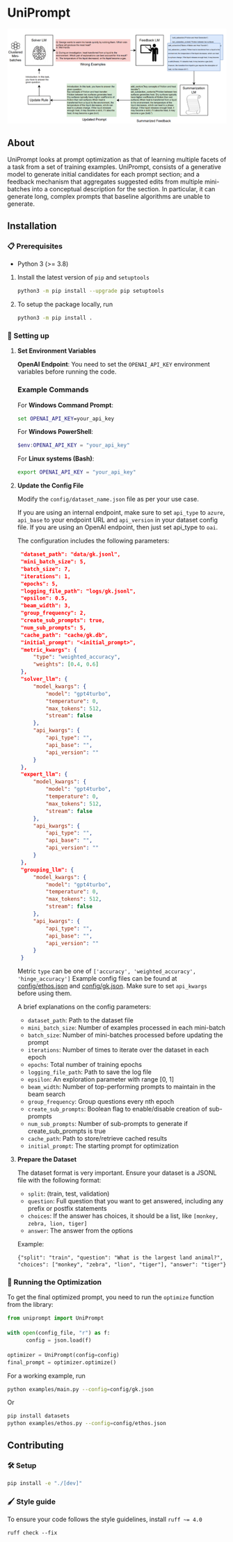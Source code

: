 # UniPrompt

<div align="center">

![UniPrompt: Generating Multiple Facets of a Task in the Prompt](assets/banner.png)

</div>

## About
UniPrompt looks at prompt optimization as that of learning multiple facets of a task from a set of training examples. UniPrompt, consists of a generative model to generate initial candidates for each prompt section; and a feedback mechanism that aggregates suggested edits from multiple mini-batches into a conceptual description for the section. In particular, it can generate long, complex prompts that baseline algorithms are unable to generate.

## Installation

### 📋 Prerequisites

- Python 3 (>= 3.8)

1. Install the latest version of `pip` and `setuptools`

    ```bash
    python3 -m pip install --upgrade pip setuptools
    ```

1. To setup the package locally, run

    ```bash
    python3 -m pip install .
    ```

### 🔧 Setting up

1. **Set Environment Variables**

   **OpenAI Endpoint**: You need to set the `OPENAI_API_KEY` environment variables before running the code.
   
   ### Example Commands

   For **Windows Command Prompt**:
   ```cmd
   set OPENAI_API_KEY=your_api_key
   ```

   For **Windows PowerShell**:
   ```powershell
   $env:OPENAI_API_KEY = "your_api_key"
   ```

   For **Linux systems (Bash)**:
   ```bash
   export OPENAI_API_KEY = "your_api_key"
   ```

1. **Update the Config File**

   Modify the `config/dataset_name.json` file as per your use case.
   
   If you are using an internal endpoint, make sure to set `api_type` to `azure`, `api_base` to your endpoint URL and `api_version` in your dataset config file. If you are using an OpenAI endpoint, then just set api_type to `oai`.
   
   The configuration includes the following parameters:
   ```json
    "dataset_path": "data/gk.jsonl",
    "mini_batch_size": 5,
    "batch_size": 7,
    "iterations": 1,
    "epochs": 5,
    "logging_file_path": "logs/gk.jsonl",
    "epsilon": 0.5,
    "beam_width": 3,
    "group_frequency": 2,
    "create_sub_prompts": true,
    "num_sub_prompts": 5,
    "cache_path": "cache/gk.db",
    "initial_prompt": "<initial_prompt>",
    "metric_kwargs": {
        "type": "weighted_accuracy",
        "weights": [0.4, 0.6]
    },
    "solver_llm": {
        "model_kwargs": {
            "model": "gpt4turbo",
            "temperature": 0,
            "max_tokens": 512,
            "stream": false
        },
        "api_kwargs": {
            "api_type": "",
            "api_base": "",
            "api_version": ""
        }
    },
    "expert_llm": {
        "model_kwargs": {
            "model": "gpt4turbo",
            "temperature": 0,
            "max_tokens": 512,
            "stream": false  
        },
        "api_kwargs": {
            "api_type": "",
            "api_base": "",
            "api_version": ""
        }
    },
    "grouping_llm": {
        "model_kwargs": {
            "model": "gpt4turbo",
            "temperature": 0,
            "max_tokens": 512,
            "stream": false
        },
        "api_kwargs": {
            "api_type": "",
            "api_base": "",
            "api_version": ""
        }
    }
   ```
   Metric `type` can be one of `['accuracy', 'weighted_accuracy', 'hinge_accuracy']` 
   Example config files can be found at [config/ethos.json](config/ethos.json) and [config/gk.json](config/gk.json).
   Make sure to set `api_kwargs` before using them.

   A brief explanations on the config parameters:
   - `dataset_path`: Path to the dataset file
   - `mini_batch_size`: Number of examples processed in each mini-batch
   - `batch_size`: Number of mini-batches processed before updating the prompt
   - `iterations`: Number of times to iterate over the dataset in each epoch
   - `epochs`: Total number of training epochs
   - `logging_file_path`: Path to save the log file
   - `epsilon`: An exploration parameter with range [0, 1]
   - `beam_width`: Number of top-performing prompts to maintain in the beam search
   - `group_frequency`: Group questions every nth epoch
   - `create_sub_prompts`: Boolean flag to enable/disable creation of sub-prompts
   - `num_sub_prompts`: Number of sub-prompts to generate if create_sub_prompts is true
   - `cache_path`: Path to store/retrieve cached results
   - `initial_prompt`: The starting prompt for optimization

1. **Prepare the Dataset**

   The dataset format is very important. Ensure your dataset is a JSONL file with the following format:
   - `split`: (train, test, validation)
   - `question`: Full question that you want to get answered, including any prefix or postfix statements
   - `choices`: If the answer has choices, it should be a list, like `[monkey, zebra, lion, tiger]`
   - `answer`: The answer from the options

   Example:
   ```jsonl
   {"split": "train", "question": "What is the largest land animal?", "choices": ["monkey", "zebra", "lion", "tiger"], "answer": "tiger"}
   ```

### 🚀 Running the Optimization

To get the final optimized prompt, you need to run the `optimize` function from the library:

```python
from uniprompt import UniPrompt

with open(config_file, "r") as f:
      config = json.load(f)

optimizer = UniPrompt(config=config)
final_prompt = optimizer.optimize()
```

For a working example, run
```bash
python examples/main.py --config=config/gk.json
```
Or
```bash
pip install datasets
python examples/ethos.py --config=config/ethos.json
```

## Contributing

### 🛠️ Setup

```bash
pip install -e "./[dev]"
```

### 🖌️ Style guide

To ensure your code follows the style guidelines, install `ruff ~= 4.0`

```shell
ruff check --fix
```